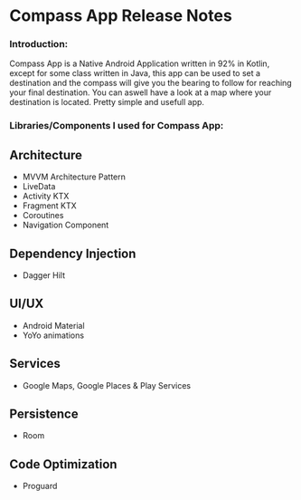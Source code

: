 # Compass App Release Notes

### Introduction:
Compass App is a Native Android Application written in 92% in Kotlin, except for some class written in Java, this app can be used to set a destination and the compass will give you
the bearing to follow for reaching your final destination. You can aswell have a look at a map where your destination is located. Pretty simple and usefull app.

### Libraries/Components I used for Compass App:

  ## Architecture
  * MVVM Architecture Pattern
  * LiveData
  * Activity KTX
  * Fragment KTX
  * Coroutines
  * Navigation Component

  ## Dependency Injection
  * Dagger Hilt

  ## UI/UX
  * Android Material
  * YoYo animations
  
  ## Services
  * Google Maps, Google Places & Play Services
  
  ## Persistence
  * Room
  
  ## Code Optimization
  * Proguard
 
